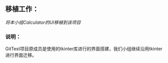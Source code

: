 ## 移植工作：

*将本小组Calculator的UI移植到该项目*

### 说明：

GitTest项目原成员是使用的tkinter库进行的界面搭建，我们小组继续沿用tkinter进行界面迁移。